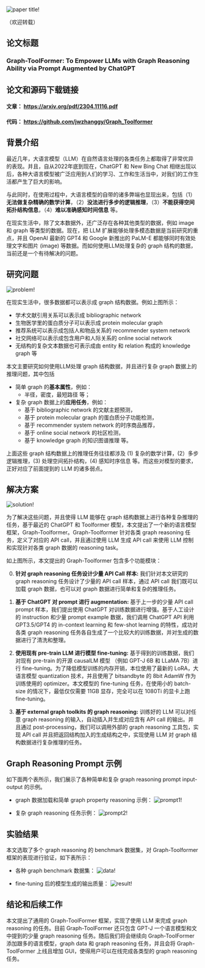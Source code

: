 ![paper title!](title.png)

（欢迎转载）

## 论文标题
### Graph-ToolFormer: To Empower LLMs with Graph Reasoning Ability via Prompt Augmented by ChatGPT

## 论文和源码下载链接
#### 文章： https://arxiv.org/pdf/2304.11116.pdf
#### 代码： https://github.com/jwzhanggy/Graph_Toolformer

## 背景介绍
最近几年，大语言模型（LLM）在自然语言处理的各类任务上都取得了非常优异的表现。并且，自从2022年底到现在，ChatGPT 和 New Bing Chat 相继出现以后，各种大语言模型被广泛应用到人们的学习、工作和生活当中，对我们的工作生活都产生了巨大的影响。

与此同时，在使用过程中，大语言模型的自带的诸多弊端也显现出来，包括（1）**无法做复杂精确的数学计算**，（2）**没法进行多步的逻辑推理**，（3）**不能获得空间拓扑结构信息**，（4）**难以准确感知时间信息** 等。

在现实生活中，除了文本数据外，还广泛存在各种其他类型的数据，例如 image 和 graph 等类型的数据。现在，把 LLM 扩展能够处理多模态数据是当前研究的重点，并且 OpenAI 最新的 GPT4 和 Google 新推出的 PaLM-E 都能够同时有效处理文字和图片 (image) 等数据。而如何使用LLM处理复杂的 graph 结构的数据，当前还是一个有待解决的问题。

## 研究问题
![problem!](problem.png)

在现实生活中，很多数据都可以表示成 graph 结构数据。例如上图所示：

- 学术文献引用关系可以表示成 bibliographic network
- 生物医学里的蛋白质分子可以表示成 protein molecular graph
- 推荐系统可以表示成包括人和物品关系的 recommender system network
- 社交网络可以表示成包含用户和人际关系的  online social network
- 无结构的复杂文本数据也可表示成由 entity 和 relation 构成的 knowledge graph 等

本文主要研究如何使用LLM处理 graph 结构数据，并且进行复杂 graph 数据上的推理问题，其中包括

- 简单 graph 的**基本属性**，例如：
	* 半径，密度，最短路径 等；
- 复杂 graph 数据上的**应用任务**，例如：
	* 基于 bibliographic network 的文献主题预测，
	* 基于 protein molecular graph 的蛋白质分子功能检测，
	* 基于 recommender system network 的时序商品推荐，
	* 基于 online social network 的社区检测，
	* 基于 knowledge graph 的知识图谱推理 等。
	
上面这些 graph 结构数据上的推理任务往往都涉及 (1) 复杂的数学计算，(2）多步逻辑推理，(3) 处理空间拓扑结构，(4) 感知时序信息 等。而这些对模型的要求，正好对应了前面提到的 LLM 的诸多弱点。

## 解决方案
![solution!](solution.png)

为了解决这些问题，并且使得 LLM 能够在 graph 结构数据上进行各种复杂推理的任务，基于最近的 ChatGPT 和 Toolformer 模型，本文提出了一个新的语言模型框架，Graph-Toolformer。Graph-Toolformer 针对各类 graph reasoning 任务，定义了对应的 API call，并且通过使用 LLM 生成 API call 来使用 LLM 控制和实现针对各类 graph 数据的 reasoning task。

如上图所示，本文提出的 Graph-Toolformer 包含多个功能模块：

0. **针对 graph reasoning 任务设计少量 API Call 样本:** 我们针对本文研究的 graph reasoning 任务设计了少量的 API call 样本，通过 API call 我们既可以加载 graph 数据，也可以对 graph 数据进行简单和复杂的推理任务。

1. **基于 ChatGPT 对 prompt 进行 augmentation:** 基于上一步的少量 API call prompt 样本，我们提出使用 ChatGPT 对训练数据进行增强。基于人工设计的 instruction 和少量 prompt example 数据，我们调用 ChatGPT API 利用 GPT3.5/GPT4 的 in-context learning 和 few-shot learning 的特性，成功对各类 graph reasoning 任务各自生成了一个比较大的训练数据，并对生成的数据进行了清洗和整理。

2. **使用现有 pre-train LLM 进行模型 fine-tuning:** 基于得到的训练数据，我们对现有 pre-train 的开源 causalLM 模型 （例如 GPT-J 6B 和 LLaMA 7B）进行 fine-tuning。为了降低模型训练的内存开销，本位使用了最新的 LoRA，大语言模型 quantization 技术，并且使用了 bitsandbyte 的 8bit AdamW 作为训练使用的 optimizer。本文模型的 fine-tuning 任务，在使用小的 batch-size 的情况下，最低仅仅需要 11GB 显存，完全可以在 1080Ti 的显卡上跑 fine-tuning。

3. **基于 external graph toolkits 的 graph reasoning:** 训练好的 LLM 可以对任意 graph reasoning 的输入，自动插入并生成对应含有 API call 的输出。并且通过 post-processing，我们可以调用外部的 graph reasoning 工具包，实现 API call 并且把返回结构加入的生成结构之中，实现使用 LLM 对 graph 结构数据进行复杂推理的任务。

## Graph Reasoning Prompt 示例
如下面两个表所示，我们展示了各种简单和复杂 graph reasoning prompt input-output 的示例。

- graph 数据加载和简单 graph property reasoning 示例：
![prompt1!](prompt1.png)

- 复杂 graph reasoning 任务示例：
![prompt2!](prompt2.png)

## 实验结果

本文选取了多个 graph reasoning 的 benchmark 数据集，对 Graph-Toolformer 框架的表现进行验证，如下表所示：

- 各种 graph benchmark 数据集：
![data!](data.png)

- fine-tuning 后的模型生成的输出质量：
![result!](result.png)

## 结论和后续工作
本文提出了通用的 Graph-ToolFormer 框架，实现了使用 LLM 来完成 graph reasoning 的任务。目前 Graph-ToolFormer 还只包含 GPT-J 一个语言模型和文中提到的少量 graph reasoning 任务。随后我们将会继续向 Graph-ToolFormer 添加跟多的语言模型，graph data 和 graph reasoning 任务，并且会将 Graph-ToolFormer 上线且增加 GUI，使得用户可以在线完成各类型的 graph reasoning 任务。
